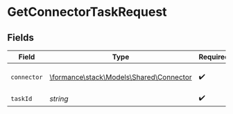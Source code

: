 # GetConnectorTaskRequest


## Fields

| Field                                                                       | Type                                                                        | Required                                                                    | Description                                                                 | Example                                                                     |
| --------------------------------------------------------------------------- | --------------------------------------------------------------------------- | --------------------------------------------------------------------------- | --------------------------------------------------------------------------- | --------------------------------------------------------------------------- |
| `connector`                                                                 | [\formance\stack\Models\Shared\Connector](../../Models/Shared/Connector.md) | :heavy_check_mark:                                                          | The name of the connector.                                                  |                                                                             |
| `taskId`                                                                    | *string*                                                                    | :heavy_check_mark:                                                          | The task ID.                                                                | task1                                                                       |